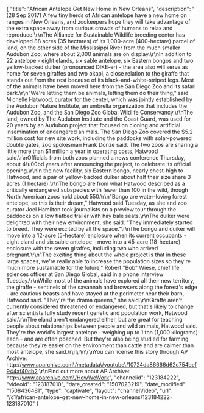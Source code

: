 {
    "title": "African Antelope Get New Home in New Orleans",
    "description": "(28 Sep 2017) A few tiny herds of African antelope have a new home on ranges in New Orleans, and zookeepers hope they will take advantage of the extra space away from curious crowds of humans to relax and reproduce.\r\nThe Alliance for Sustainable Wildlife breeding center has developed 88 acres (35 hectares) of its 1,000-acre (400-hectare) parcel of land, on the other side of the Mississippi River from the much smaller Audubon Zoo, where about 2,000 animals are on display.\r\nIn addition to 22 antelope - eight elands, six sable antelope, six Eastern bongos and two yellow-backed duiker (pronounced DIKE-er) - the area also will serve as home for seven giraffes and two okapi, a close relation to the giraffe that stands out from the rest because of its black-and-white-striped legs. Most of the animals have been moved here from the San Diego Zoo and its safari park.\r\n\"We're letting them be animals, letting them do their thing,\" said Michelle Hatwood, curator for the center, which was jointly established by the Audubon Nature Institute, an umbrella organization that includes the Audubon Zoo, and the San Diego Zoo Global Wildlife Conservancy.\r\nThe land, owned by The Audubon Institute and the Coast Guard, was used for 20 years by an Audubon project that focused on cloning and artificial insemination of endangered animals. The San Diego Zoo covered the $5.2 million cost for new site work, including the paddocks with solar-powered double gates, zoo spokesman Frank Donze said. The two zoos are sharing a little more than $1 million a year in operating costs, Hatwood said.\r\nOfficials from both zoos planned a news conference Thursday, about 4\u00bd years after announcing the project, to celebrate its official opening.\r\nIn the new facility, six Eastern bongo, nearly chest-high to Hatwood, and a pair of yellow-backed duiker about half their size share 3 acres (1 hectare).\r\nThe bongo are from what Hatwood described as a critically endangered subspecies with fewer than 100 in the wild, though North American zoos hold about 550.\r\n\"Bongo are water-loving forest antelope, so this is their dream,\" Hatwood said Tuesday, as she and zoo curator Joel Hamilton took journalists on a preview tour through the paddocks on a low flatbed trailer with hay bale seats.\r\nThe duiker were delighted with their new environment, she said: \"They immediately started to breed. They were excited by all the space.\"\r\nThe bongo and duiker will move into a 12-acre (5-hectare) enclosure when its current occupants - eight eland and six sable antelope - move into a 45-acre (18-hectare) enclosure with the seven giraffes, including two who arrived pregnant.\r\n\"The exciting thing about the whole project is that in these large spaces, we're really able to increase the population sizes so they're much more sustainable for the future,\" Robert \"Bob\" Wiese, chief life sciences officer at San Diego Global, said in a phone interview Tuesday.\r\nWhile most of the animals have explored all their new territory, the giraffe - sentinels of the savannah and browsers along the forest's edge - are cautious beasts and have stayed at the perimeter near their barn, Hatwood said. \"They're the drama queens,\" she said.\r\nGiraffe aren't currently considered threatened or endangered, but that's likely to change after scientists fully study recent genetic and population work, Hatwood said.\r\nThe eland aren't endangered either, but are great for teaching people about relationships between people and wild animals, Hatwood said. They're the world's largest antelope - weighing up to 1 ton (1,000 kilograms) each - and are often poached. But they're also being studied for farming because they're easier on the environment than cattle and are calmer than most antelope, she said.\r\n\r\n\r\nYou can license this story through AP Archive: http:\/\/www.aparchive.com\/metadata\/youtube\/10724da86666d62c754bef944af40cb2 \r\nFind out more about AP Archive: http:\/\/www.aparchive.com\/HowWeWork",
    "channelid": "123184222",
    "videoid": "123187010",
    "date_created": "1507023219",
    "date_modified": "1508436481",
    "type": "captivate",
    "layout": "channelVideo",
    "url": "\/c1\/african-antelope-get-new-home-in-new-orleans\/123184222-123187010"
}